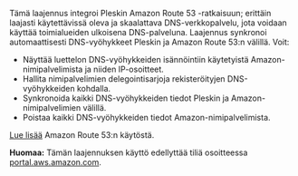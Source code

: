 Tämä laajennus integroi Pleskin Amazon Route 53 -ratkaisuun; erittäin laajasti käytettävissä oleva ja skaalattava DNS-verkkopalvelu, jota voidaan käyttää toimialueiden ulkoisena DNS-palveluna. Laajennus synkronoi automaattisesti DNS-vyöhykkeet Pleskin ja Amazon Route 53:n välillä. Voit: 

- Näyttää luettelon DNS-vyöhykkeiden isännöintiin käytetyistä Amazon-nimipalvelimista ja niiden IP-osoitteet. 
- Hallita nimipalvelimien delegointisarjoja rekisteröityjen DNS-vyöhykkeiden kohdalla. 
- Synkronoida kaikki DNS-vyöhykkeiden tiedot Pleskin ja Amazon-nimipalvelimien välillä. 
- Poistaa kaikki DNS-vyöhykkeiden tiedot Amazon-nimipalvelimista.

[Lue lisää](https://www.plesk.com/blog/business-industry/white-label-dns-with-amazon-route53) Amazon Route 53:n käytöstä. 

**Huomaa:** Tämän laajennuksen käyttö edellyttää tiliä osoitteessa [portal.aws.amazon.com](https://portal.aws.amazon.com/).